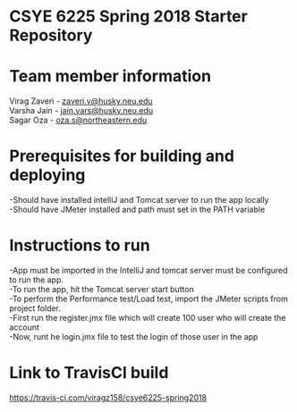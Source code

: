 # CSYE 6225 Spring 2018 Starter Repository

# Team member information 

Virag Zaveri - zaveri.v@husky.neu.edu<br/>
Varsha Jain - jain.vars@husky.neu.edu<br/>
Sagar Oza - oza.s@northeastern.edu<br/>

# Prerequisites for building and deploying

-Should have installed intelliJ and Tomcat server to run the app locally<br/>
-Should have JMeter installed and path must set in the PATH variable<br/>

# Instructions to run
-App must be imported in the IntelliJ and tomcat server must be configured to run the app.<br/>
-To run the app, hit the Tomcat server start button<br/>
-To perform the Performance test/Load test, import the JMeter scripts from project folder.<br/>
-First run the register.jmx file which will create 100 user who will create the account<br/>
-Now, runt he login.jmx file to test the login of those user in the app<br/>

# Link to TravisCI build

https://travis-ci.com/viragz158/csye6225-spring2018

